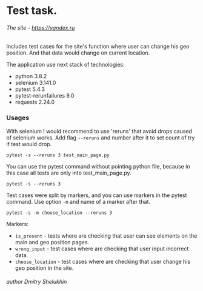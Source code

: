 # Test task.
###### The site - https://yandex.ru
Includes test cases for the site's function where user can change his geo position. And that data would change on current location.

The application use next stack of technologies:
- python 3.8.2
- selenium 3.141.0
- pytest 5.4.3
- pytest-rerunfailures 9.0
- requests 2.24.0

### Usages

With selenium I would recommend to use 'reruns' that avoid drops caused of selenium works. Add flag `--reruns` and number after it to set count of try if test would drop.

    pytest -s --reruns 3 test_main_page.py
    
You can use the pytest command without pointing python file, because in this case all tests are only into test_main_page.py.

    pytest -s --reruns 3
    
Test cases were split by markers, and you can use markers in the pytest command. Use option `-m` and name of a marker after that.

    pytest -s -m choose_location --reruns 3
    
Markers:
- `is_present` - tests where are checking that user can see elements on the main and geo position pages.
- `wrong_input` - test cases where are checking that user input incorrect data.
- `choose_location` - test cases where are checking that user change his geo position in the site.


###### author Dmitry Shelukhin